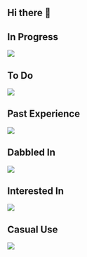 ## Hi there 👋
<!--
![](https://github-readme-stats.vercel.app/api/top-langs?username=sby-a-izumi&show_icons=true&locale=en&layout=compact)
-->
## In Progress
![](https://skillicons.dev/icons?i=python,cs,azul,dotnet,sklearn,jupyter)
## To Do
![](https://skillicons.dev/icons?i=postgres)
## Past Experience
![](https://skillicons.dev/icons?i=c,anaconda,blender,tensorflow)
## Dabbled In
![](https://skillicons.dev/icons?i=aws,bitbucket,cmake,css,html,docker,eclipse,java,processing,linux,idea,powershell,pytorch,raspberrypi,ros,ubuntu,opencv)
## Interested In
![](https://skillicons.dev/icons?i=kubernetes,notion,react)
## Casual Use
![](https://skillicons.dev/icons?i=discord,bots,git,github,md,stackoverflow,visualstudio,vscode,windows)



<!--
**sby-a-izumi/sby-a-izumi** is a ✨ _special_ ✨ repository because its `README.md` (this file) appears on your GitHub profile.

Here are some ideas to get you started:

- 🔭 I’m currently working on ...
- 🌱 I’m currently learning ...
- 👯 I’m looking to collaborate on ...
- 🤔 I’m looking for help with ...
- 💬 Ask me about ...
- 📫 How to reach me: ...
- 😄 Pronouns: ...
- ⚡ Fun fact: ...
-->
